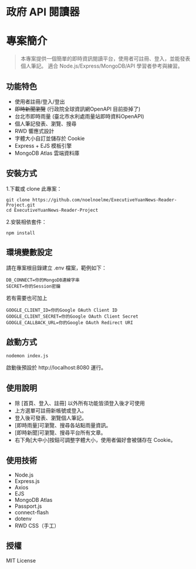 # 政府 API 閱讀器

# 專案簡介

> 本專案提供一個簡單的即時資訊閱讀平台，使用者可註冊、登入，並能發表個人筆記。
> 適合 Node.js/Express/MongoDB/API 學習者參考與練習。

## 功能特色

- 使用者註冊/登入/登出
- ~~即時新聞瀏覽~~ (行政院全球資訊網OpenAPI 目前掛掉了)
- 台北市即時雨量 (臺北市水利處雨量站即時資料OpenAPI)
- 個人筆記發表、瀏覽、搜尋
- RWD 響應式設計
- 字體大小自訂並儲存於 Cookie
- Express + EJS 模板引擎
- MongoDB Atlas 雲端資料庫

## 安裝方式

1.下載或 clone 此專案：

```
git clone https://github.com/noelnoelme/ExecutiveYuanNews-Reader-Project.git
cd ExecutiveYuanNews-Reader-Project
```

2.安裝相依套件：

```
npm install
```

## 環境變數設定

請在專案根目錄建立 .env 檔案，範例如下：

```
DB_CONNECT=你的MongoDB連線字串
SECRET=你的Session密鑰
```

若有需要也可加上

```
GOOGLE_CLIENT_ID=你的Google OAuth Client ID
GOOGLE_CLIENT_SECRET=你的Google OAuth Client Secret
GOOGLE_CALLBACK_URL=你的Google OAuth Redirect URI
```

## 啟動方式

```
nodemon index.js
```

啟動後預設於 http://localhost:8080 運行。

## 使用說明

- 除 [首頁、登入、註冊] 以外所有功能皆須登入後才可使用
- 上方選單可註冊新帳號或登入。
- 登入後可發表、瀏覽個人筆記。
- [即時雨量]可瀏覽、搜尋各站點雨量資訊。
- [即時新聞]可瀏覽、搜尋平台所有文章。
- 右下角[大中小]按鈕可調整字體大小，使用者偏好會被儲存在 Cookie。

## 使用技術

- Node.js
- Express.js
- Axios
- EJS
- MongoDB Atlas
- Passport.js
- connect-flash
- dotenv
- RWD CSS（手工）

## 授權

MIT License
